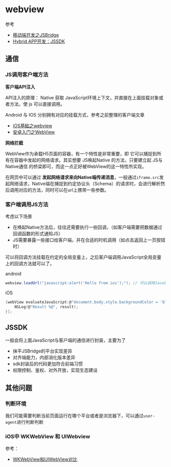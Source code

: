 webview
===

参考
* [移动端开发之JSBridge](https://juejin.im/post/5cc5adde6fb9a031f4160969)
* [Hybrid APP开发：JSSDK](http://ju.outofmemory.cn/entry/360590)


## 通信

### JS调用客户端方法

**客户端API注入**

API注入的原理： Native 获取 JavaScript环境上下文，并直接在上面挂载对象或者方法，使 js 可以直接调用。

Android 与 IOS 分别拥有对应的挂载方式，参考之前整理的客户端文章
* [iOS基础之webview](https://www.shymean.com/article/iOS%E5%9F%BA%E7%A1%80%E4%B9%8Bwebview)
* [安卓入门之WebView](https://www.shymean.com/article/%E5%AE%89%E5%8D%93%E5%85%A5%E9%97%A8%E4%B9%8BWebView)

**网络拦截**

WebView作为承载H5页面的容器，有一个特性是非常重要，即 它可以捕捉到所有在容器中发起的网络请求。其实想要 JS唤起Native 的方法，只要建立起 JS与Native通信 的桥梁即可，而这一点正好被WebView的这一特性所实现。

在网页中可以通过 **发起网络请求来向Native端传递消息**，一般通过`iframe.src`发起网络请求，Native端在捕捉到约定协议头（Schema）的请求时，会进行解析然后调用对应的方法，同时可以在url上携带一些参数。

### 客户端调用JS方法

考虑以下场景
* 在唤起Native方法后，往往还需要执行一些回调，（如客户端需要把数据通过回调函数的形式通知JS）
* JS需要暴露一些接口给客户端，并在合适的时机调用（如点击返回上一页按钮时）

可以将回调方法挂载在约定的全局变量上，之后客户端调用JavaScript全局变量上的回调方法就可以了。

android
```java
webview.loadUrl("javascript:alert('Hello from ios');"); // 可以调用JavaScript的全局对象
```

iOS
```c
[webView evaluateJavaScript:@"document.body.style.backgroundColor = 'blue'" completionHandler:^(id result, NSError *error) {
    NSLog(@"Result %@", result);
}];
```

## JSSDK
一般会将上面JavaScript与客户端的通信进行封装，主要为了
* 抹平JSBridge的平台实现差异
* 对齐端能力，内部消化版本差异
* sdk封装后的代码更加符合前端习惯
* 权限控制、鉴权、对外开放，实现生态建设

## 其他问题

### 判断环境

我们可能需要判断当前页面运行在哪个平台或者是浏览器下，可以通过`user-agent`进行判断判断

### iOS中 WKWebView 和 UIWebview

参考：
* [WKWebView和UIWebView对比](https://www.jianshu.com/p/79e329ff8953)
